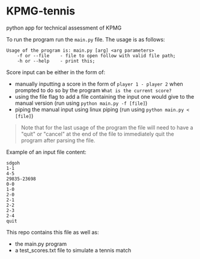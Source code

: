 # KPMG-tennis
python app for technical assessment of KPMG

To run the program run the `main.py` file. The usage is as follows:
```
Usage of the program is: main.py [arg] <arg parameters>
    -f or --file    - file to open follow with valid file path;
    -h or --help    - print this;
```

Score input can be either in the form of:
- manually inputting a score in the form of `player 1 - player 2` when prompted to do so by the program `What is the current score?`
- using the file flag to add a file containing the input one would give to the manual version (run using `python main.py -f [file]`)
- piping the manual input using linux piping (run using `python main.py < [file]`)

> Note that for the last usage of the program the file will need to have a "quit" or "cancel" at the end of the file to immediately quit the program after parsing the file.

Example of an input file content:
```
sdgoh
1-1
4-5
29835-23698
0-0
1-0
2-0
2-1
2-2
2-3
2-4
quit
```

This repo contains this file as well as:
- the main.py program
- a test_scores.txt file to simulate a tennis match